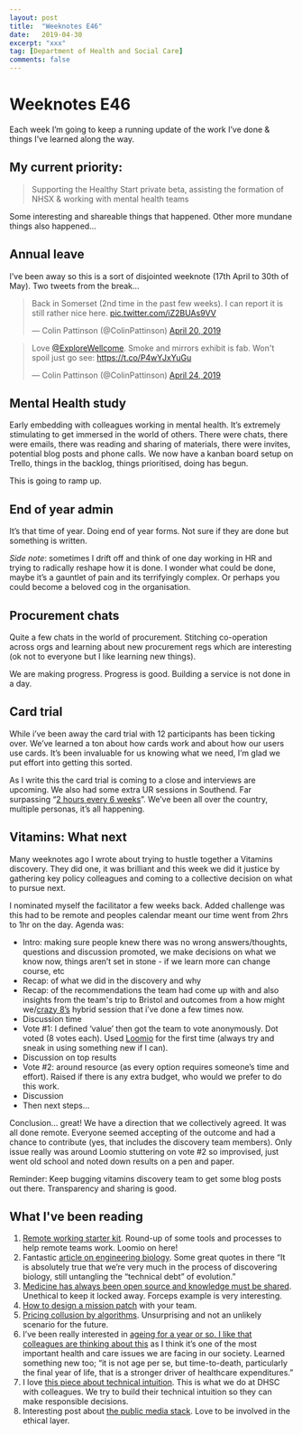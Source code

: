 ```yaml
---
layout: post
title:  "Weeknotes E46"
date:   2019-04-30
excerpt: "xxx"
tag: [Department of Health and Social Care]
comments: false
---
```


# Weeknotes E46
Each week I’m going to keep a running update of the work I’ve done & things I’ve learned along the way.

## My current priority:
> Supporting the Healthy Start private beta, assisting the formation of NHSX & working with mental health teams

Some interesting and shareable things that happened. Other more mundane things also happened…

## Annual leave
I’ve been away so this is a sort of disjointed weeknote (17th April to 30th of May). Two tweets from the break…

<blockquote class="twitter-tweet" data-lang="en"><p lang="en" dir="ltr">Back in Somerset (2nd time in the past few weeks). I can report it is still rather nice here. <a href="https://t.co/iZ2BUAs9VV">pic.twitter.com/iZ2BUAs9VV</a></p>&mdash; Colin Pattinson (@ColinPattinson) <a href="https://twitter.com/ColinPattinson/status/1119600826828361728?ref_src=twsrc%5Etfw">April 20, 2019</a></blockquote>

<blockquote class="twitter-tweet" data-lang="en"><p lang="en" dir="ltr">Love <a href="https://twitter.com/ExploreWellcome?ref_src=twsrc%5Etfw">@ExploreWellcome</a>. Smoke and mirrors exhibit is fab. Won&#39;t spoil just go see: <a href="https://t.co/P4wYJxYuGu">https://t.co/P4wYJxYuGu</a></p>&mdash; Colin Pattinson (@ColinPattinson) <a href="https://twitter.com/ColinPattinson/status/1121062279892615168?ref_src=twsrc%5Etfw">April 24, 2019</a></blockquote>

## Mental Health study
Early embedding with colleagues working in mental health. It’s extremely stimulating to get immersed in the world of others. There were chats, there were emails, there was reading and sharing of materials, there were invites, potential blog posts and phone calls.
We now have a kanban board setup on Trello, things in the backlog, things prioritised, doing has begun.

This is going to ramp up.

## End of year admin
It’s that time of year. Doing end of year forms. Not sure if they are done but something is written.

_Side note_: sometimes I drift off and think of one day working in HR and trying to radically reshape how it is done. I wonder what could be done, maybe it’s a gauntlet of pain and its terrifyingly complex. Or perhaps you could become a beloved cog in the organisation.

## Procurement chats
Quite a few chats in the world of procurement. Stitching co-operation across orgs and learning about new procurement regs which are interesting (ok not to everyone but I like learning new things).

We are making progress. Progress is good. Building a service is not done in a day.

## Card trial
While i’ve been away the card trial with 12 participants has been ticking over. We’ve learned a ton about how cards work and about how our users use cards. It’s been invaluable for us knowing what we need, I’m glad we put effort into getting this sorted.

As I write this the card trial is coming to a close and interviews are upcoming. We also had some extra UR sessions in Southend. Far surpassing “[2 hours every 6 weeks](https://userresearch.blog.gov.uk/2016/09/29/dont-forget-2-hours-every-6-weeks/)”. We’ve been all over the country, multiple personas, it’s all happening.

## Vitamins: What next
Many weeknotes ago I wrote about trying to hustle together a Vitamins discovery. They did one, it was brilliant and this week we did it justice by gathering key policy colleagues and coming to a collective decision on what to pursue next.

I nominated myself the facilitator a few weeks back. Added challenge was this had to be remote and peoples calendar meant our time went from 2hrs to 1hr on the day. Agenda was:
- Intro: making sure people knew there was no wrong answers/thoughts, questions and discussion promoted, we make decisions on what we know now, things aren’t set in stone - if we learn more can change course, etc
- Recap: of what we did in the discovery and why
- Recap: of the recommendations the team had come up with and also insights from the team's trip to Bristol and outcomes from a how might we/[crazy 8’s](https://designsprintkit.withgoogle.com/methodology/phase3-sketch/crazy-eights) hybrid session that i’ve done a few times now.
- Discussion time
- Vote #1: I defined ‘value’ then got the team to vote anonymously. Dot voted (8 votes each). Used [Loomio](https://www.loomio.org/) for the first time (always try and sneak in using something new if I can).
- Discussion on top results
- Vote #2: around resource (as every option requires someone’s time and effort). Raised if there is any extra budget, who would we prefer to do this work. 
- Discussion
- Then next steps…

Conclusion… great! We have a direction that we collectively agreed. It was all done remote. Everyone seemed accepting of the outcome and had a chance to contribute (yes, that includes the discovery team members). Only issue really was around Loomio stuttering on vote #2 so improvised, just went old school and noted down results on a pen and paper.

Reminder: Keep bugging vitamins discovery team to get some blog posts out there. Transparency and sharing is good.

## What I've been reading
1. [Remote working starter kit](https://www.remotestarterkit.com/). Round-up of some tools and processes to help remote teams work. Loomio on here!
2. Fantastic [article on engineering biology](https://blogs.scientificamerican.com/observations/how-to-engineer-biology/). Some great quotes in there “It is absolutely true that we’re very much in the process of discovering biology, still untangling the “technical debt” of evolution.”
3. [Medicine has always been open source and knowledge must be shared](https://medium.com/@marcus_baw/open-source-is-the-only-way-for-medicine-9e698de0447e). Unethical to keep it locked away. Forceps example is very interesting.
4. [How to design a mission patch](https://medium.com/gov-design/metaphors-we-sticker-by-4e4ecdbf8d64) with your team.
5. [Pricing collusion by algorithms](https://www.technologyreview.com/f/612947/pricing-algorithms-can-learn-to-collude-with-each-other-to-raise-prices/). Unsurprising and not an unlikely scenario for the future.
6. I’ve been really interested in [ageing for a year or so. I like that colleagues are thinking about this](https://publichealthmatters.blog.gov.uk/2019/01/29/ageing-and-health-expenditure/) as I think it’s one of the most important health and care issues we are facing in our society. Learned something new too; “it is not age per se, but time-to-death, particularly the final year of life, that is a stronger driver of healthcare expenditures.”
7. I love [this piece about technical intuition](https://medium.com/@alixtrot/technical-intuition-instincts-in-a-digital-world-a6bfda669a91). This is what we do at DHSC with colleagues. We try to build their technical intuition so they can make responsible decisions.
8. Interesting post about [the public media stack](https://medium.com/storythings-ltd/the-public-media-stack-4c6c2accdbb). Love to be involved in the ethical layer.
